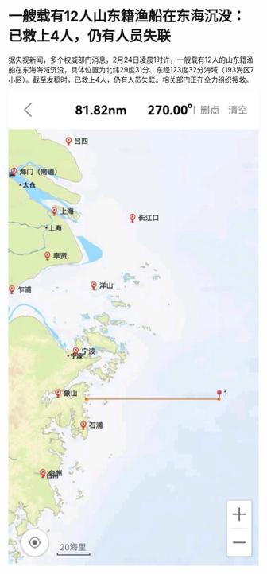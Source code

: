 # 一艘载有12人山东籍渔船在东海沉没：已救上4人，仍有人员失联

据央视新闻，多个权威部门消息，2月24日凌晨1时许，一艘载有12人的山东籍渔船在东海海域沉没，具体位置为北纬29度31分、东经123度32分海域（193海区7小区）。截至发稿时，已救上4人，仍有人员失联。相关部门正在全力组织搜救。

![cbfb7866f6346bb4ba516cbb076db50d.jpg](https://raw.githubusercontent.com/qqhsx/qqnews_image/main/2024/02/24/一艘载有12人山东籍渔船在东海沉没：已救上4人，仍有人员失联/cbfb7866f6346bb4ba516cbb076db50d.jpg)


